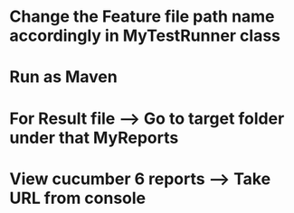 # Change the Feature file path name accordingly in MyTestRunner class
# Run as Maven
# For Result file --> Go to target folder under that MyReports
# View cucumber 6 reports --> Take URL from console
